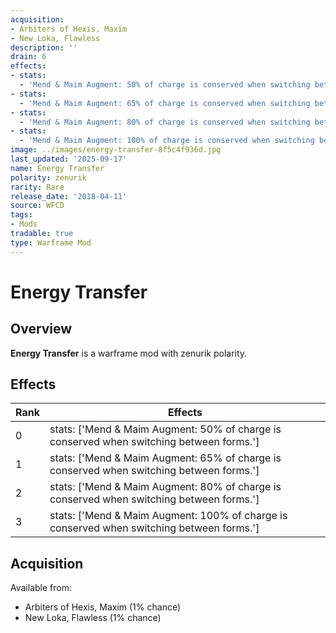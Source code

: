 ```yaml
---
acquisition:
- Arbiters of Hexis, Maxim
- New Loka, Flawless
description: ''
drain: 6
effects:
- stats:
  - 'Mend & Maim Augment: 50% of charge is conserved when switching between forms.'
- stats:
  - 'Mend & Maim Augment: 65% of charge is conserved when switching between forms.'
- stats:
  - 'Mend & Maim Augment: 80% of charge is conserved when switching between forms.'
- stats:
  - 'Mend & Maim Augment: 100% of charge is conserved when switching between forms.'
image: ../images/energy-transfer-8f5c4f936d.jpg
last_updated: '2025-09-17'
name: Energy Transfer
polarity: zenurik
rarity: Rare
release_date: '2018-04-11'
source: WFCD
tags:
- Mods
tradable: true
type: Warframe Mod
---
```


# Energy Transfer

## Overview

**Energy Transfer** is a warframe mod with zenurik polarity.

## Effects

| Rank | Effects |
|------|----------|
| 0 | stats: ['Mend & Maim Augment: 50% of charge is conserved when switching between forms.'] |
| 1 | stats: ['Mend & Maim Augment: 65% of charge is conserved when switching between forms.'] |
| 2 | stats: ['Mend & Maim Augment: 80% of charge is conserved when switching between forms.'] |
| 3 | stats: ['Mend & Maim Augment: 100% of charge is conserved when switching between forms.'] |

## Acquisition

Available from:
- Arbiters of Hexis, Maxim (1% chance)
- New Loka, Flawless (1% chance)

